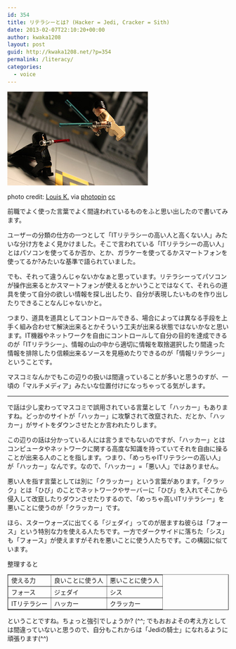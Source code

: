 ```yaml
---
id: 354
title: リテラシーとは? (Hacker = Jedi, Cracker = Sith)
date: 2013-02-07T22:10:20+00:00
author: kwaka1208
layout: post
guid: http://kwaka1208.net/?p=354
permalink: /literacy/
categories:
  - voice
---
```

![force](/assets/images/2013/02/small__6188957269.jpg)

photo credit: [Louis K.](http://www.flickr.com/photos/bonaparty/6188957269/) via [photopin](http://photopin.com) [cc](http://creativecommons.org/licenses/by-sa/2.0/)

前職でよく使った言葉でよく間違われているものをふと思い出したので書いてみます。

ユーザーの分類の仕方の一つとして「ITリテラシーの高い人と高くない人」みたいな分け方をよく見かけました。そこで言われている「ITリテラシーの高い人」とはパソコンを使ってるか否か、とか、ガラケーを使ってるかスマートフォンを使ってるか?みたいな基準で語られていました。

でも、それって違うんじゃないかなぁと思っています。リテラシーってパソコンが操作出来るとかスマートフォンが使えるとかいうことではなくて、それらの道具を使って自分の欲しい情報を探し出したり、自分が表現したいものを作り出したりできることなんじゃないかと。

つまり、道具を道具としてコントロールできる、場合によっては異なる手段を上手く組み合わせて解決出来るとかそういう工夫が出来る状態ではないかなと思います。IT機器やネットワークを自由にコントロールして自分の目的を達成できるのが「ITリテラシー」、情報の山の中から適切に情報を取捨選択したり間違った情報を排除したり信頼出来るソースを見極めたりできるのが「情報リテラシー」ということです。

マスコミなんかでもこの辺りの扱いは間違っていることが多いと思うのすが、一頃の「マルチメディア」みたいな位置付けになっちゃってる気がします。

- - -

で話は少し変わってマスコミで誤用されている言葉として「ハッカー」もありますね。どっかのサイトが「ハッカー」に攻撃されて改竄された、だとか、「ハッカー」がサイトをダウンさせたとか言われたりします。

この辺りの話は分かっている人には言うまでもないのですが、「ハッカー」とはコンピュータやネットワークに関する高度な知識を持っていてそれを自由に操ることが出来る人のことを指します。つまり、「めっちゃITリテラシーの高い人」が「ハッカー」なんです。なので、「ハッカー」=「悪い人」ではありません。

悪い人を指す言葉としては別に「クラッカー」という言葉があります。「クラック」とは「ひび」のことでネットワークやサーバーに「ひび」を入れてそこから侵入して改竄したりダウンさせたりするので、「めっちゃ高いITリテラシー」を悪いことに使うのが「クラッカー」です。

ほら、スターウォーズに出てくる「ジェダイ」ってのが居ますね彼らは「フォース」という特別な力を使える人たちです。一方でダークサイドに落ちた「シス」も「フォース」が使えますがそれを悪いことに使う人たちです。この構図に似ています。

整理すると
<table border="1">
<tr><td>使える力</td><td>良いことに使う人</td><td>悪いことに使う人</td></tr>
<tr><td>フォース</td><td>ジェダイ</td><td>シス</td></tr>
<tr><td>ITリテラシー</td><td>ハッカー</td><td>クラッカー</td></tr>
</table>
ということですね。ちょっと強引でしょうか? (^^;
でもおおよその考え方としては間違っていないと思うので、自分もこれからは「Jediの騎士」になれるように頑張ります(^^)